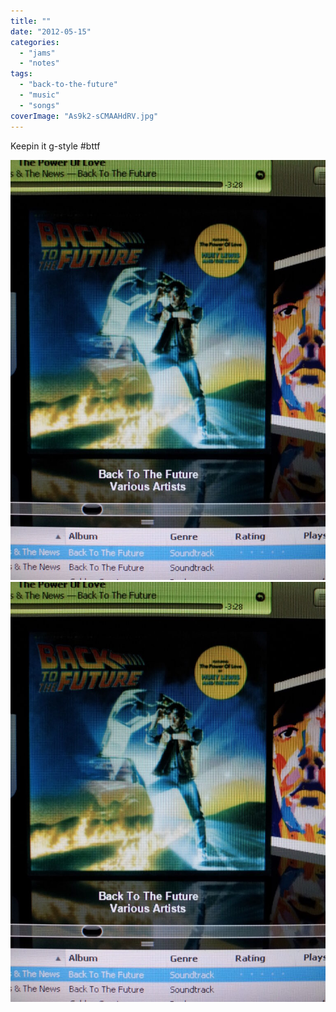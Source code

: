```yaml
---
title: ""
date: "2012-05-15"
categories: 
  - "jams"
  - "notes"
tags: 
  - "back-to-the-future"
  - "music"
  - "songs"
coverImage: "As9k2-sCMAAHdRV.jpg"
---
```


Keepin it g-style #bttf

[![](images/As9k2-sCMAAHdRV-768x1024.jpg)](images/As9k2-sCMAAHdRV.jpg)
[![](images/As9k2-sCMAAHdRV-768x1024.jpg)](images/As9k2-sCMAAHdRV.jpg)
